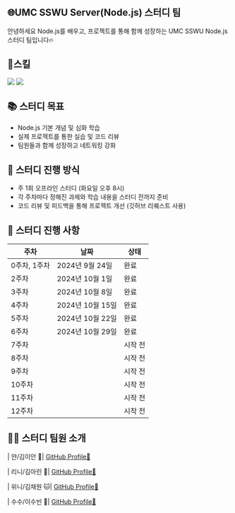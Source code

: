 ## 🌐UMC SSWU Server(Node.js) 스터디 팀

안녕하세요 Node.js를 배우고, 프로젝트를 통해 함께 성장하는 UMC SSWU Node.js 스터디 팀입니다🔥


## 🌟스킬
<img src="https://img.shields.io/badge/Node.js-339933?style=flat-square&logo=Node.js&logoColor=white"/> <img src="https://img.shields.io/badge/MySQL-4479A1?style=flat-square&logo=MySQL&logoColor=white"/>



## 📚 스터디 목표

- Node.js 기본 개념 및 심화 학습
- 실제 프로젝트를 통한 실습 및 코드 리뷰
- 팀원들과 함께 성장하고 네트워킹 강화


## 🚀 스터디 진행 방식

- 주 1회 오프라인 스터디 (화요일 오후 8시)
- 각 주차마다 정해진 과제와 학습 내용을 스터디 전까지 준비
- 코드 리뷰 및 피드백을 통해 프로젝트 개선 (깃허브 리퀘스트 사용)


## 📆 스터디 진행 사항

| 주차        | 날짜            | 상태    |
| ----------- | --------------- | ------- |
| 0주차, 1주차 | 2024년 9월 24일 | 완료    |
| 2주차       | 2024년 10월 1일  | 완료    |
| 3주차       | 2024년 10월 8일  | 완료 |
| 4주차       | 2024년 10월 15일 | 완료 |
| 5주차       |  2024년 10월 22일 | 완료 |
| 6주차       | 2024년 10월 29일  | 완료 |
| 7주차       |                 | 시작 전 |
| 8주차       |                 | 시작 전 |
| 9주차       |                 | 시작 전 |
| 10주차      |                 | 시작 전 |
| 11주차      |                 | 시작 전 |
| 12주차      |                 | 시작 전 |




## 👨‍💻 스터디 팀원 소개
  
| 얀/김이안    🫥| [GitHub Profile🔗](https://github.com/2anizirong) 

| 리니/김아린 💫| [GitHub Profile🔗](https://github.com/alynn520) 

| 위니/김채원 🐱| [GitHub Profile🔗](https://github.com/username) 

| 수수/이수빈 🙈| [GitHub Profile🔗](https://github.com/soobin0910) 
